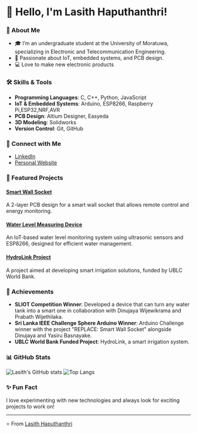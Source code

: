 # 👋 Hello, I'm Lasith Haputhanthri!

### 🚀 About Me
- 🎓 I’m an undergraduate student at the University of Moratuwa, specializing in Electronic and Telecommunication Engineering.
- 🔬 Passionate about IoT, embedded systems, and PCB design.
- 💻 Love to make new electronic products

### 🛠️ Skills & Tools
- **Programming Languages**: C, C++, Python, JavaScript
- **IoT & Embedded Systems**: Arduino, ESP8266, Raspberry Pi,ESP32,NRF,AVR
- **PCB Design**: Altium Designer, Easyeda
- **3D Modeling**: Solidworks
- **Version Control**: Git, GitHub

### 🔗 Connect with Me
- [LinkedIn]([https://www.linkedin.com/in/your-profile](https://www.linkedin.com/in/lasith-haputhanthri-b2919a265/))
- [Personal Website](https://your-website.com)

### 🌟 Featured Projects

#### [Smart Wall Socket](https://github.com/lasithhaputhanthri/smart-wall-socket)
A 2-layer PCB design for a smart wall socket that allows remote control and energy monitoring.

#### [Water Level Measuring Device](https://github.com/lasithhaputhanthri/water-level-measuring-device)
An IoT-based water level monitoring system using ultrasonic sensors and ESP8266, designed for efficient water management.

#### [HydroLink Project](https://github.com/lasithhaputhanthri/hydrolink)
A project aimed at developing smart irrigation solutions, funded by UBLC World Bank.

### 🏅 Achievements
- **SLIOT Competition Winner**: Developed a device that can turn any water tank into a smart one in collaboration with Dinujaya Wijewikrama and Prabath Wijethilaka.
- **Sri Lanka IEEE Challenge Sphere Arduino Winner**: Arduino Challenge winner with the project "REPLACE: Smart Wall Socket" alongside Dinujaya and Yasiru Basnayake.
- **UBLC World Bank Funded Project**: HydroLink, a smart irrigation system.

### 📊 GitHub Stats
![Lasith's GitHub stats](https://github-readme-stats.vercel.app/api?username=lasithhaputhanthri&show_icons=true&theme=radical)
![Top Langs](https://github-readme-stats.vercel.app/api/top-langs/?username=lasithhaputhanthri&layout=compact&theme=radical)

### ✨ Fun Fact
I love experimenting with new technologies and always look for exciting projects to work on!

---

⭐️ From [Lasith Haputhanthri](https://github.com/lasithhaputhanthri)
